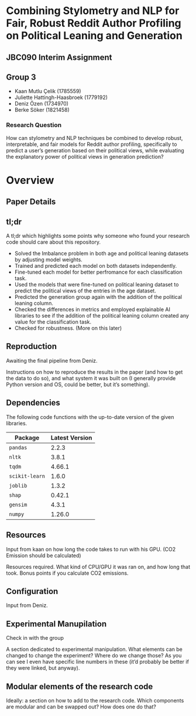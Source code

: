 # Combining Stylometry and NLP for Fair, Robust Reddit Author Profiling on Political Leaning and Generation

## JBC090 Interim Assignment

## Group 3
- Kaan Mutlu Çelik (1785559)
- Juliette Hattingh-Haasbroek (1779192)
- Deniz Özen (1734970)
- Berke Söker (1821458)


### Research Question
How can stylometry and NLP techniques be combined to develop robust, interpretable, and fair models for Reddit author profiling, specifically to predict a user’s generation based on their political views, while evaluating the explanatory power of political views in generation prediction?

# Overview

## Paper Details

## tl;dr

A tl;dr which highlights some points why someone who found your research code should care about this repository.

- Solved the Imbalance problem in both age and political leaning datasets by adjusting model weights.
- Trained and predicted each model on both datasets independently.
- Fine-tuned each model for better perfromance for each classification task.
- Used the models that were fine-tuned on political leaning dataset to predict the political views of the entries in the age dataset.
- Predicted the generation group again with the addition of the political leaning column.
- Checked the differences in metrics and employed explainable AI libraries to see if the addition of the political leaning column created any value for the classification task.
- Checked for robustness. (More on this later)

## Reproduction

Awaiting the final pipeline from Deniz.

Instructions on how to reproduce the results in the paper (and how to get the data to do so), and what system it was built on (I generally provide Python version and OS, could be better, but it’s something).

## Dependencies
The following code functions with the up-to-date version of the given libraries.

| Package         | Latest Version |
|-----------------|----------------|
| `pandas`        | 2.2.3          |
| `nltk`          | 3.8.1          |
| `tqdm`          | 4.66.1         |
| `scikit-learn`  | 1.6.0          |
| `joblib`        | 1.3.2          |
| `shap`          | 0.42.1         |
| `gensim`        | 4.3.1          |
| `numpy`         | 1.26.0         |

## Resources

Input from kaan on how long the code takes to run with his GPU. (CO2 Emission should be calculated)

Resources required. What kind of CPU/GPU it was ran on, and how long that took. Bonus points if you calculate CO2 emissions.

## Configuration

Input from Deniz.

## Experimental Manupilation

Check in with the group

A section dedicated to experimental manipulation. What elements can be changed to change the experiment? Where do we change those? As you can see I even have specific line numbers in these (it’d probably be better if they were linked, but anyway).

## Modular elements of the research code

Ideally: a section on how to add to the research code. Which components are modular and can be swapped out? How does one do that?

